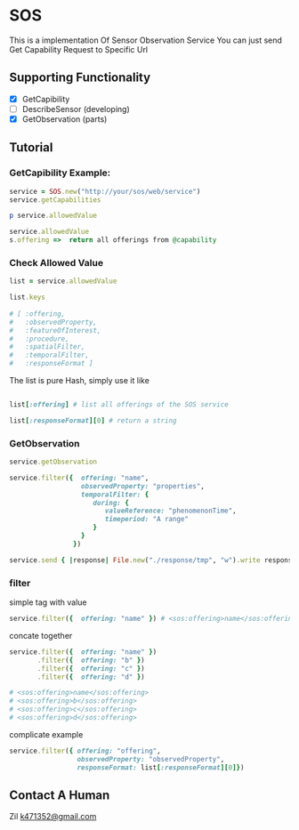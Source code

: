 # SOS

This is a implementation Of Sensor Observation Service
You can just send Get Capability Request to Specific Url

## Supporting Functionality

- [x] GetCapibility
- [ ] DescribeSensor (developing)
- [x] GetObservation (parts)

## Tutorial

### GetCapibility Example:

```ruby
service = SOS.new("http://your/sos/web/service")
service.getCapabilities 

p service.allowedValue

service.allowedValue
s.offering =>  return all offerings from @capability
```

### Check Allowed Value

	
```ruby 
list = service.allowedValue

list.keys
	
# [ :offering, 
#  	:observedProperty, 
#  	:featureOfInterest, 
#  	:procedure, 
#  	:spatialFilter, 
#  	:temporalFilter, 
#  	:responseFormat ]
```

The list is pure Hash, simply use it like


```ruby 

list[:offering] # list all offerings of the SOS service 

list[:responseFormat][0] # return a string

```

### GetObservation

```ruby 
service.getObservation

service.filter({  offering: "name",
				  observedProperty: "properties",
				  temporalFilter: {
 					 during: {
 					 	valueReference: "phenomenonTime",
 					 	timeperiod: "A range"
					 }
				  }
			    })

service.send { |response| File.new("./response/tmp", "w").write response }
```	

### filter

simple tag with value

```ruby
service.filter({  offering: "name" }) # <sos:offering>name</sos:offering>

```

concate together

```ruby
service.filter({  offering: "name" })
	   .filter({  offering: "b" })
	   .filter({  offering: "c" })
       .filter({  offering: "d" })

# <sos:offering>name</sos:offering>
# <sos:offering>b</sos:offering>
# <sos:offering>c</sos:offering>
# <sos:offering>d</sos:offering>

```

complicate example

```ruby
service.filter({ offering: "offering", 
				 observedProperty: "observedProperty",
				 responseFormat: list[:responseFormat][0]})

```



## Contact A Human

Zil k471352@gmail.com